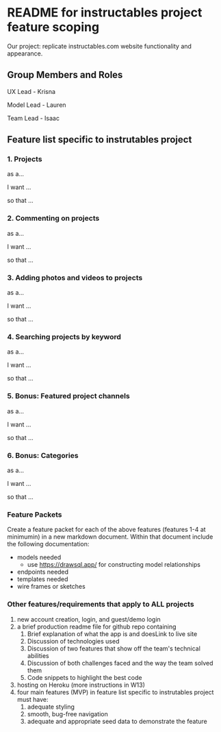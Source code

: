 # README for instructables project feature scoping

Our project: replicate instructables.com website functionality and appearance.

## Group Members and Roles

UX Lead - Krisna

Model Lead - Lauren

Team Lead - Isaac


## Feature list specific to instrutables project

### 1. Projects

as a...

I want ...

so that ...


### 2. Commenting on projects

as a...

I want ...

so that ...


### 3. Adding photos and videos to projects

as a...

I want ...

so that ...


### 4. Searching projects by keyword

as a...

I want ...

so that ...


### 5. Bonus: Featured project channels

as a...

I want ...

so that ...


### 6. Bonus: Categories

as a...

I want ...

so that ...


### Feature Packets

Create a feature packet for each of the above features (features 1-4 at minimumin) in a new markdown document. Within that document include the following documentation:

* models needed
  * use <https://drawsql.app/> for constructing model relationships
* endpoints needed
* templates needed
* wire frames or sketches


### Other features/requirements that apply to ALL projects

1. new account creation, login, and guest/demo login
2. a brief production readme file for github repo containing
   1. Brief explanation of what the app is and doesLink to live site
   2. Discussion of technologies used
   3. Discussion of two features that show off the team's technical abilities
   4. Discussion of both challenges faced and the way the team solved them
   5. Code snippets to highlight the best code
3. hosting on Heroku (more instructions in W13)
4. four main features (MVP) in feature list specific to instrutables project must have:
   1. adequate styling
   2. smooth, bug-free navigation
   3. adequate and appropriate seed data to demonstrate the feature
